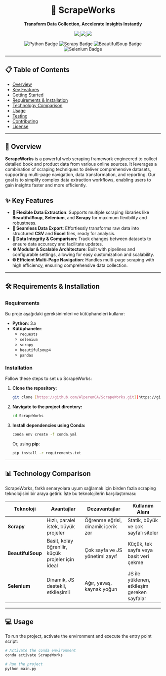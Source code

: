 <h1 align="center">🚀 ScrapeWorks</h1>

<p align="center">
  <strong>Transform Data Collection, Accelerate Insights Instantly</strong>
</p>

<p align="center">
  <a href="https://github.com/AlperenGA/ScrapeWorks/blob/main/LICENSE" alt="License">
    <img src="https://img.shields.io/github/license/AlperenGA/ScrapeWorks?style=for-the-badge&logo=github&label=License&color=blueviolet" />
  </a>
  <a href="https://github.com/AlperenGA/ScrapeWorks/stargazers" alt="Stars">
    <img src="https://img.shields.io/github/stars/AlperenGA/ScrapeWorks?style=for-the-badge&logo=github&label=Stars&color=blueviolet" />
  </a>
  <a href="https://github.com/AlperenGA/ScrapeWorks/forks" alt="Forks">
    <img src="https://img.shields.io/github/forks/AlperenGA/ScrapeWorks?style=for-the-badge&logo=github&label=Forks&color=blueviolet" />
  </a>
</p>

<p align="center">
  <img src="https://img.shields.io/badge/Python-3776AB?style=for-the-badge&logo=python&logoColor=white" alt="Python Badge">
  <img src="https://img.shields.io/badge/Scrapy-086969?style=for-the-badge&logo=scrapy&logoColor=white" alt="Scrapy Badge">
  <img src="https://img.shields.io/badge/BeautifulSoup-116631?style=for-the-badge&logo=beautifulsoup&logoColor=white" alt="BeautifulSoup Badge">
  <img src="https://img.shields.io/badge/Selenium-43B02A?style=for-the-badge&logo=selenium&logoColor=white" alt="Selenium Badge">
</p>

---

## 📋 Table of Contents

- [Overview](#-overview)
- [Key Features](#-key-features)
- [Getting Started](#-getting-started)
- [Requirements & Installation](#-requirements--installation)
- [Technology Comparison](#-technology-comparison)
- [Usage](#-usage)
- [Testing](#-testing)
- [Contributing](#-contributing)
- [License](#-license)

---

## 🔎 Overview

**ScrapeWorks** is a powerful web scraping framework engineered to collect detailed book and product data from various online sources. It leverages a combination of scraping techniques to deliver comprehensive datasets, supporting multi-page navigation, data transformation, and reporting. Our goal is to simplify complex data extraction workflows, enabling users to gain insights faster and more efficiently.

## ✨ Key Features

- **🧩 Flexible Data Extraction**: Supports multiple scraping libraries like **BeautifulSoup**, **Selenium**, and **Scrapy** for maximum flexibility and robustness.
- **🚀 Seamless Data Export**: Effortlessly transforms raw data into structured **CSV** and **Excel** files, ready for analysis.
- **🔄 Data Integrity & Comparison**: Track changes between datasets to ensure data accuracy and facilitate updates.
- **⚙️ Modular & Scalable Architecture**: Built with pipelines and configurable settings, allowing for easy customization and scalability.
- **🌐 Efficient Multi-Page Navigation**: Handles multi-page scraping with high efficiency, ensuring comprehensive data collection.

---

## 🛠️ Requirements & Installation

### Requirements

Bu proje aşağıdaki gereksinimleri ve kütüphaneleri kullanır:

- **Python**: 3.x
- **Kütüphaneler**:
    - `requests`
    - `selenium`
    - `scrapy`
    - `beautifulsoup4`
    - `pandas`

### Installation

Follow these steps to set up ScrapeWorks:

1.  **Clone the repository:**
    ```bash
    git clone [https://github.com/AlperenGA/ScrapeWorks.git](https://github.com/AlperenGA/ScrapeWorks.git)
    ```

2.  **Navigate to the project directory:**
    ```bash
    cd ScrapeWorks
    ```

3.  **Install dependencies using Conda:**
    ```bash
    conda env create -f conda.yml
    ```
    Or, using **pip**:
    ```bash
    pip install -r requirements.txt
    ```
    
---

## 📊 Technology Comparison

ScrapeWorks, farklı senaryolara uyum sağlamak için birden fazla scraping teknolojisini bir araya getirir. İşte bu teknolojilerin karşılaştırması:

| Teknoloji | Avantajlar | Dezavantajlar | Kullanım Alanı |
|---|---|---|---|
| **Scrapy** | Hızlı, paralel istek, büyük projeler | Öğrenme eğrisi, dinamik içerik zor | Statik, büyük ve çok sayfalı siteler |
| **BeautifulSoup** | Basit, kolay öğrenilir, küçük projeler için ideal | Çok sayfa ve JS yönetimi zayıf | Küçük, tek sayfa veya basit veri çekme |
| **Selenium** | Dinamik, JS destekli, etkileşimli | Ağır, yavaş, kaynak yoğun | JS ile yüklenen, etkileşim gereken sayfalar |

---

## 💻 Usage

To run the project, activate the environment and execute the entry point script:

```bash
# Activate the conda environment
conda activate ScrapeWorks

# Run the project
python main.py
